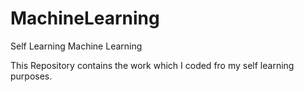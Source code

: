 # MachineLearning
Self Learning Machine Learning

This Repository contains the work which I coded fro my self learning purposes.


